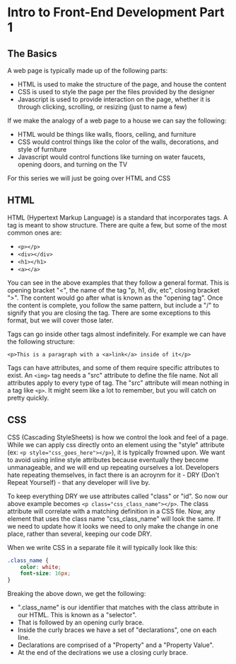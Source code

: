 # Intro to Front-End Development Part 1

## The Basics

A web page is typically made up of the following parts:

* HTML is used to make the structure of the page, and house the content
* CSS is used to style the page per the files provided by the designer
* Javascript is used to provide interaction on the page, whether it is through clicking, scrolling, or resizing (just to name a few)

If we make the analogy of a web page to a house we can say the following:

* HTML would be things like walls, floors, ceiling, and furniture
* CSS would control things like the color of the walls, decorations, and style of furniture
* Javascript would control functions like turning on water faucets, opening doors, and turning on the TV

For this series we will just be going over HTML and CSS

## HTML

HTML (Hypertext Markup Language) is a standard that incorporates tags. A tag is meant to show structure. There are quite a few, but some of the most common ones are:

* `<p></p>`
* `<div></div>`
* `<h1></h1>`
* `<a></a>`

You can see in the above examples that they follow a general format. This is opening bracket "<", the name of the tag "p, h1, div, etc", closing bracket ">". The content would go after what is known as the "opening tag". Once the content is complete, you follow the same pattern, but include a "/" to signify that you are closing the tag. There are some exceptions to this format, but we will cover those later.

Tags can go inside other tags almost indefinitely. For example we can have the following structure:

`<p>This is a paragraph with a <a>link</a> inside of it</p>`

Tags can have attributes, and some of them require specific attributes to exist. An `<img>` tag needs a "src" attribute to define the file name. Not all attributes apply to every type of tag. The "src" attribute will mean nothing in a tag like `<p>`. It might seem like a lot to remember, but you will catch on pretty quickly.

## CSS

CSS (Cascading StyleSheets) is how we control the look and feel of a page. While we can apply css directly onto an element using the "style" attribute (ex: `<p style="css_goes_here"></p>`), it is typically frowned upon. We want to avoid using inline style attributes because eventually they become unmanageable, and we will end up repeating ourselves a lot. Developers hate repeating themselves, in fact there is an acroynm for it - DRY (Don't Repeat Yourself) - that any developer will live by.

To keep everything DRY we use attributes called "class" or "id". So now our above example becomes `<p class="css_class_name"></p>`. The class attribute will correlate with a matching definition in a CSS file. Now, any element that uses the class name "css_class_name" will look the same. If we need to update how it looks we need to only make the change in one place, rather than several, keeping our code DRY.

When we write CSS in a separate file it will typically look like this:

```CSS
.class_name {
    color: white;
    font-size: 16px;
}
```

Breaking the above down, we get the following:

* ".class_name" is our identifier that matches with the class attribute in our HTML. This is known as a "selector".
* That is followed by an opening curly brace.
* Inside the curly braces we have a set of "declarations", one on each line.
* Declarations are comprised of a "Property" and a "Property Value".
* At the end of the declrations we use a closing curly brace.